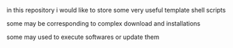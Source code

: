 in this repository  i  would like 
to store some very useful template shell scripts

some may be corresponding to complex download and installations

some may used to execute softwares or update them
